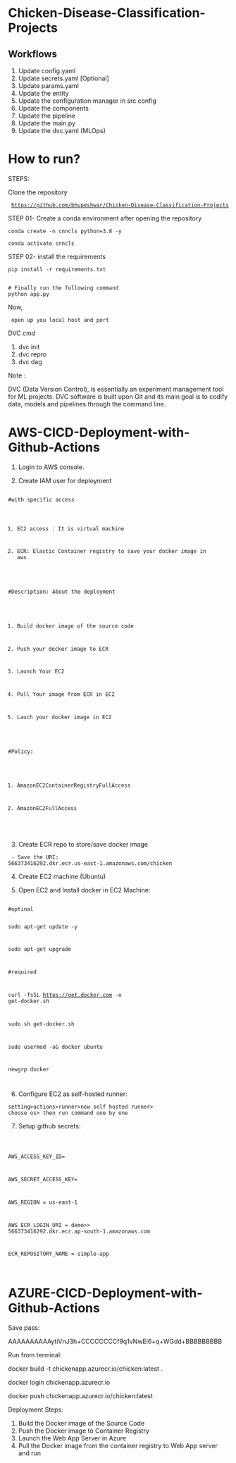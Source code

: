 # Chicken-Disease-Classification-Projects


## Workflows
1. Update config.yaml
2. Update secrets.yaml [Optional]
3. Update params.yaml
4. Update the entity
5. Update the configuration manager in src config
6. Update the components
7. Update the pipeline
8. Update the main.py
9. Update the dvc.yaml (MLOps)


# How to run?

STEPS:

Clone the repository


<code> https://github.com/bhupeshwar/Chicken-Disease-Classification-Projects</code>

 STEP 01- Create a conda environment after opening the repository

<code>conda create -n cnncls python=3.8 -y</code>

<code>conda activate cnncls</code>

 STEP 02- install the requirements

<code>pip install -r requirements.txt</code>

<code>
# Finally run the following command
python app.py
</code>

Now,

<code> open up you local host and port </code>


DVC cmd

1. dvc init
2. dvc repro
3. dvc dag


Note :

DVC (Data Version Control), is essentially an experiment management tool for ML projects. DVC software is built upon Git and its main goal is to codify data, models and pipelines through the command line.


# AWS-CICD-Deployment-with-Github-Actions

1. Login to AWS console.

2. Create IAM user for deployment

<code>
#with specific access

1. EC2 access : It is virtual machine

2. ECR: Elastic Container registry to save your docker image in aws


#Description: About the deployment

1. Build docker image of the source code

2. Push your docker image to ECR

3. Launch Your EC2 

4. Pull Your image from ECR in EC2

5. Lauch your docker image in EC2

#Policy:

1. AmazonEC2ContainerRegistryFullAccess

2. AmazonEC2FullAccess

</code>

3. Create ECR repo to store/save docker image

<code> - Save the URI: 566373416292.dkr.ecr.us-east-1.amazonaws.com/chicken </code>

4. Create EC2 machine (Ubuntu)

5. Open EC2 and Install docker in EC2 Machine:

<code>
#optinal

sudo apt-get update -y

sudo apt-get upgrade

#required

curl -fsSL https://get.docker.com -o get-docker.sh

sudo sh get-docker.sh

sudo usermod -aG docker ubuntu

newgrp docker

</code>

6. Configure EC2 as self-hosted runner:


<code>setting>actions>runner>new self hosted runner> choose os> then run command one by one </code>


7. Setup github secrets:


<code>

AWS_ACCESS_KEY_ID=

AWS_SECRET_ACCESS_KEY=

AWS_REGION = us-east-1

AWS_ECR_LOGIN_URI = demo>>  566373416292.dkr.ecr.ap-south-1.amazonaws.com

ECR_REPOSITORY_NAME = simple-app

</code>


# AZURE-CICD-Deployment-with-Github-Actions

Save pass:

AAAAAAAAAAytiVnJ3h+CCCCCCCCf9q1vNwEi6+q+WGdd+BBBBBBBBB 

Run from terminal:

docker build -t chickenapp.azurecr.io/chicken:latest .

docker login chickenapp.azurecr.io

docker push chickenapp.azurecr.io/chicken:latest

Deployment Steps:

1. Build the Docker image of the Source Code
2. Push the Docker image to Container Registry
3. Launch the Web App Server in Azure
4. Pull the Docker image from the container registry to Web App server and run


